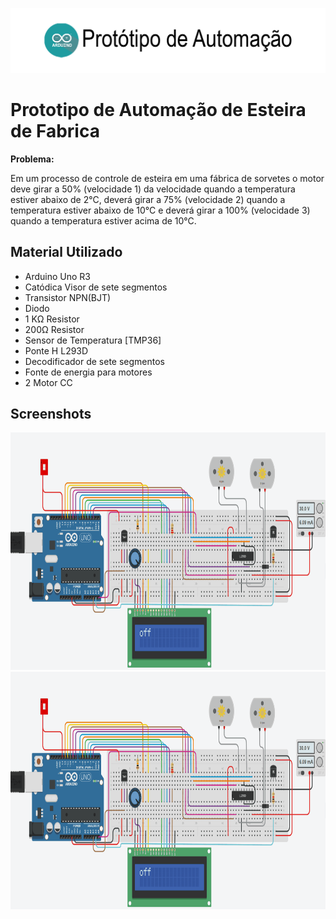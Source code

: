 ![Logo](prototipo/img/banner_automacao.png)

    
# Prototipo de Automação de Esteira de Fabrica

**Problema:**

Em um processo de controle de esteira em uma fábrica de sorvetes o motor deve girar a 50%
(velocidade 1) da velocidade quando a temperatura estiver abaixo de 2°C, deverá girar a 75%
(velocidade 2) quando a temperatura estiver abaixo de 10°C e deverá girar a 100% (velocidade 3)
quando a temperatura estiver acima de 10°C.

## Material Utilizado

* Arduino Uno R3
* Catódica Visor de sete segmentos
* Transistor NPN(BJT)
* Diodo
* 1 KΩ Resistor
* 200Ω Resistor
* Sensor de Temperatura [TMP36]
* Ponte H L293D
* Decodificador de sete segmentos
* Fonte de energia para motores
* 2 Motor CC 

## Screenshots

<div>
<img height="380" src="prototipo\img\prototipov3.gif" />
<img height="380" src="prototipo\img\prototipov3.gif" />
</div>
